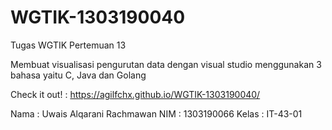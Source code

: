 # WGTIK-1303190040
Tugas WGTIK Pertemuan 13

Membuat visualisasi pengurutan data dengan visual studio
menggunakan 3 bahasa yaitu C, Java dan Golang

Check it out! : https://agilfchx.github.io/WGTIK-1303190040/

Nama : Uwais Alqarani Rachmawan
NIM : 1303190066
Kelas : IT-43-01
